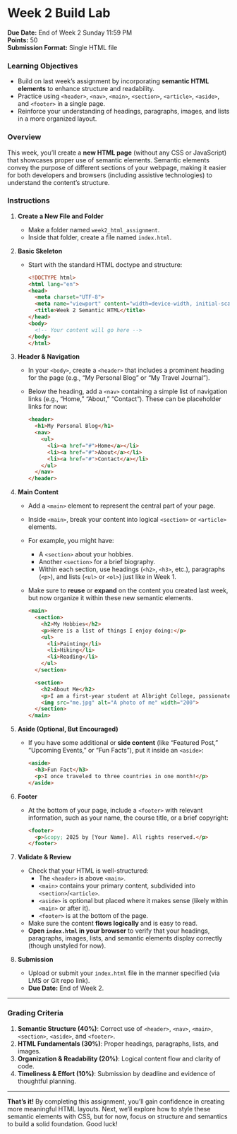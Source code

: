 # Week 2 Build Lab

**Due Date:** End of Week 2 Sunday 11:59 PM  
**Points:** 50  
**Submission Format:** Single HTML file

### Learning Objectives
- Build on last week’s assignment by incorporating **semantic HTML elements** to enhance structure and readability.  
- Practice using `<header>`, `<nav>`, `<main>`, `<section>`, `<article>`, `<aside>`, and `<footer>` in a single page.  
- Reinforce your understanding of headings, paragraphs, images, and lists in a more organized layout.


### Overview
This week, you’ll create a **new HTML page** (without any CSS or JavaScript) that showcases proper use of semantic elements. Semantic elements convey the purpose of different sections of your webpage, making it easier for both developers and browsers (including assistive technologies) to understand the content’s structure.


### Instructions

1. **Create a New File and Folder**  
   - Make a folder named `week2_html_assignment`.  
   - Inside that folder, create a file named `index.html`.

2. **Basic Skeleton**  
   - Start with the standard HTML doctype and structure:

     ```html
     <!DOCTYPE html>
     <html lang="en">
     <head>
       <meta charset="UTF-8">
       <meta name="viewport" content="width=device-width, initial-scale=1.0">
       <title>Week 2 Semantic HTML</title>
     </head>
     <body>
       <!-- Your content will go here -->
     </body>
     </html>
     ```

3. **Header & Navigation**  
   - In your `<body>`, create a `<header>` that includes a prominent heading for the page (e.g., “My Personal Blog” or “My Travel Journal”).  
   - Below the heading, add a `<nav>` containing a simple list of navigation links (e.g., “Home,” “About,” “Contact”). These can be placeholder links for now:

     ```html
     <header>
       <h1>My Personal Blog</h1>
       <nav>
         <ul>
           <li><a href="#">Home</a></li>
           <li><a href="#">About</a></li>
           <li><a href="#">Contact</a></li>
         </ul>
       </nav>
     </header>
     ```

4. **Main Content**  
   - Add a `<main>` element to represent the central part of your page.  
   - Inside `<main>`, break your content into logical `<section>` or `<article>` elements.  
   - For example, you might have:
     - A `<section>` about your hobbies.  
     - Another `<section>` for a brief biography.  
     - Within each section, use headings (`<h2>`, `<h3>`, etc.), paragraphs (`<p>`), and lists (`<ul>` or `<ol>`) just like in Week 1.  
   - Make sure to **reuse** or **expand** on the content you created last week, but now organize it within these new semantic elements.

     ```html
     <main>
       <section>
         <h2>My Hobbies</h2>
         <p>Here is a list of things I enjoy doing:</p>
         <ul>
           <li>Painting</li>
           <li>Hiking</li>
           <li>Reading</li>
         </ul>
       </section>

       <section>
         <h2>About Me</h2>
         <p>I am a first-year student at Albright College, passionate about web development...</p>
         <img src="me.jpg" alt="A photo of me" width="200">
       </section>
     </main>
     ```

5. **Aside (Optional, But Encouraged)**  
   - If you have some additional or **side content** (like “Featured Post,” “Upcoming Events,” or “Fun Facts”), put it inside an `<aside>`:

     ```html
     <aside>
       <h3>Fun Fact</h3>
       <p>I once traveled to three countries in one month!</p>
     </aside>
     ```

6. **Footer**  
   - At the bottom of your page, include a `<footer>` with relevant information, such as your name, the course title, or a brief copyright:

     ```html
     <footer>
       <p>&copy; 2025 by [Your Name]. All rights reserved.</p>
     </footer>
     ```

7. **Validate & Review**  
   - Check that your HTML is well-structured:  
     - The `<header>` is above `<main>`.  
     - `<main>` contains your primary content, subdivided into `<section>`/`<article>`.  
     - `<aside>` is optional but placed where it makes sense (likely within `<main>` or after it).  
     - `<footer>` is at the bottom of the page.  
   - Make sure the content **flows logically** and is easy to read.  
   - **Open `index.html` in your browser** to verify that your headings, paragraphs, images, lists, and semantic elements display correctly (though unstyled for now).

8. **Submission**  
   - Upload or submit your `index.html` file in the manner specified (via LMS or Git repo link).  
   - **Due Date:** End of Week 2.  

---

### Grading Criteria
1. **Semantic Structure (40%)**: Correct use of `<header>`, `<nav>`, `<main>`, `<section>`, `<aside>`, and `<footer>`.  
2. **HTML Fundamentals (30%)**: Proper headings, paragraphs, lists, and images.  
3. **Organization & Readability (20%)**: Logical content flow and clarity of code.  
4. **Timeliness & Effort (10%)**: Submission by deadline and evidence of thoughtful planning.

---

**That’s it!** By completing this assignment, you’ll gain confidence in creating more meaningful HTML layouts. Next, we’ll explore how to style these semantic elements with CSS, but for now, focus on structure and semantics to build a solid foundation. Good luck!
